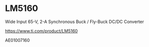 # LM5160
Wide Input 65-V, 2-A Synchronous Buck / Fly-Buck DC/DC Converter

https://www.ti.com/product/LM5160

AE01007160
